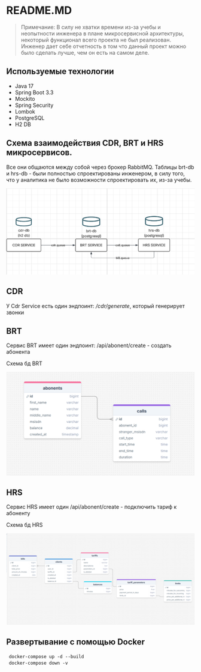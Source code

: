 <h1>README.MD</h1>

<blockquote>
<p>Примечание: В силу не хватки времени из-за учебы и неопытности инженера в плане микросервисной архитектуры, некоторый функционал всего проекта не был реализован. Инженер дает себе отчетность в том что данный проект можно было сделать лучше, чем он есть на самом деле.</p>
</blockquote>

<h2>Используемые технологии</h2>
<ul>
    <li>Java 17</li>
    <li>Spring Boot 3.3</li>
    <li>Mockito</li>
    <li>Spring Security</li>
    <li>Lombok</li>
    <li>PostgreSQL</li>
    <li>H2 DB</li>
</ul>

<h2> Схема взаимодействия CDR, BRT и HRS микросервисов.</h2>
<p>Все они общаются между собой через брокер RabbitMQ. Таблицы brt-db и hrs-db - были полностью спроектированы инженером, в силу того, что у аналитика не было возможности спроектировать их, из-за учебы.</p>

![img.png](img.png)

<h2>CDR</h2>
<p> У Cdr Service есть один эндпоинт: <i>/cdr/generate</i>, который генерирует звонки </p>


<h2>BRT</h2>
<p>Сервис BRT имеет один эндпоинт: /api/abonent/create - создать абонента</p>
<p>Схема бд BRT</p>

![img_2.png](img_2.png)

<h2>HRS</h2>
<p>Сервис HRS имеет один /api/abonent/create - подключить тариф к абоненту</p>
<p>Схема бд HRS</p>

![img_1.png](img_1.png)

<h2>Развертывание с помощью Docker</h2>
<code> docker-compose up -d --build </code><br>
<code> docker-compose down -v </code>

